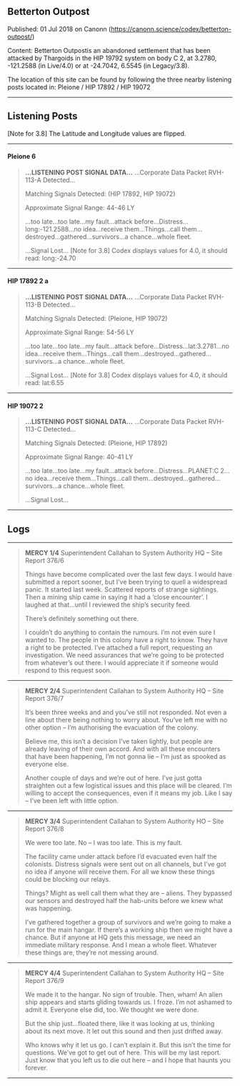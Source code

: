 ## Betterton Outpost

Published: 01 Jul 2018 on Canonn (https://canonn.science/codex/betterton-outpost/)

Content: Betterton Outpostis an abandoned settlement that has been attacked by Thargoids in the HIP 19792 system on body C 2, at 3.2780, -121.2588 (in Live/4.0) or at -24.7042, 6.5545 (in Legacy/3.8).

The location of this site can be found by following the three nearby listening posts located in:
Pleione / HIP 17892 / HIP 19072

* * *

## Listening Posts

[Note for 3.8] The Latitude and Longitude values are flipped.

* * *

#### Pleione 6

> 
> **…LISTENING POST SIGNAL DATA…**
> …Corporate Data Packet RVH-113-A Detected…
> 
> Matching Signals Detected: (HIP 17892, HIP 19072)
> 
> Approximate Signal Range: 44-46 LY
> 
> …too late…too late…my fault…attack before…Distress…long:-121.2588…no idea…receive them…Things…call them…destroyed…gathered…survivors…a chance…whole fleet.
> 
> …Signal Lost…
> [Note for 3.8] Codex displays values for 4.0, it should read: long:-24.70

* * *

#### HIP 17892 2 a

> 
> **…LISTENING POST SIGNAL DATA…**
> …Corporate Data Packet RVH-113-B Detected…
> 
> Matching Signals Detected: (Pleione, HIP 19072)
> 
> Approximate Signal Range: 54-56 LY
> 
> …too late…too late…my fault…attack before…Distress…lat:3.2781…no idea…receive them…Things…call them…destroyed…gathered…survivors…a chance…whole fleet.
> 
> …Signal Lost…
> [Note for 3.8] Codex displays values for 4.0, it should read: lat:6.55

* * *

#### HIP 19072 2

> 
> **…LISTENING POST SIGNAL DATA…**
> …Corporate Data Packet RVH-113-C Detected…
> 
> Matching Signals Detected: (Pleione, HIP 17892)
> 
> Approximate Signal Range: 40-41 LY
> 
> …too late…too late…my fault…attack before…Distress…PLANET:C 2…no idea…receive them…Things…call them…destroyed…gathered…survivors…a chance…whole fleet.
> 
> …Signal Lost…

* * *

## Logs

* * *

> 
> **MERCY 1/4**
> Superintendent Callahan to System Authority HQ – Site Report 376/6
> 
> Things have become complicated over the last few days. I would have submitted a report sooner, but I’ve been trying to quell a widespread panic.
> It started last week. Scattered reports of strange sightings. Then a mining ship came in saying it had a ‘close encounter’. I laughed at that…until I reviewed the ship’s security feed.
> 
> There’s definitely something out there.
> 
> I couldn’t do anything to contain the rumours. I’m not even sure I wanted to. The people in this colony have a right to know. They have a right to be protected. I’ve attached a full report, requesting an investigation. We need assurances that we’re going to be protected from whatever’s out there. I would appreciate it if someone would respond to this request soon.

* * *

> 
> **MERCY 2/4**
> Superintendent Callahan to System Authority HQ – Site Report 376/7
> 
> It’s been three weeks and and you’ve still not responded. Not even a line about there being nothing to worry about. You’ve left me with no other option – I’m authorising the evacuation of the colony.
> 
> Believe me, this isn’t a decision I’ve taken lightly, but people are already leaving of their own accord. And with all these encounters that have been happening, I’m not gonna lie – I’m just as spooked as everyone else.
> 
> Another couple of days and we’re out of here. I’ve just gotta straighten out a few logistical issues and this place will be cleared. I’m willing to accept the consequences, even if it means my job. Like I say – I’ve been left with little option.

* * *

> 
> **MERCY 3/4**
> Superintendent Callahan to System Authority HO – Site Report 376/8
> 
> We were too late. No – I was too late. This is my fault.
> 
> The facility came under attack before I’d evacuated even half the colonists. Distress signals were sent out on all channels, but I’ve got no idea if anyone will receive them. For all we know these things could be blocking our relays. 
> 
> Things? Might as well call them what they are – aliens. They bypassed our sensors and destroyed half the hab-units before we knew what was happening.
> 
> I’ve gathered together a group of survivors and we’re going to make a run for the main hangar. If there’s a working ship then we might have a chance. But if anyone at HQ gets this message, we need an immediate military response. And I mean a whole fleet. Whatever these things are, they’re not messing around.

* * *

> 
> **MERCY 4/4**
> Superintendent Callahan to System Authority HQ – Site Report 376/9
> 
> We made it to the hangar. No sign of trouble. Then, wham! An alien ship appears and starts gliding towards us. I froze. I’m not ashamed to admit it. Everyone else did, too. We thought we were done.
> 
> But the ship just…floated there, like it was looking at us, thinking about its next move. It let out this sound and then just drifted away.
> 
> Who knows why it let us go. I can’t explain it. But this isn’t the time for questions. We’ve got to get out of here. This will be my last report. Just know that you left us to die out here – and I hope that haunts you forever.

* * *